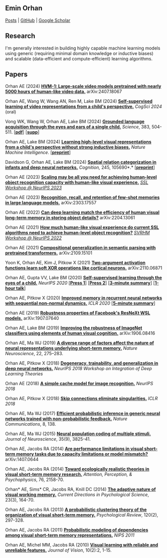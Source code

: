 ## **Emin Orhan**

[Posts](https://eminorhan.github.io/posts/)  |  [GitHub](https://github.com/eminorhan)  |  [Google Scholar](https://scholar.google.com/citations?user=YkT8jLoAAAAJ\&hl=en)

## **Research**

I'm generally interested in building highly capable machine learning models using generic (requiring minimal domain knowledge or inductive biases) and scalable (data-efficient and compute-efficient) learning algorithms.

## **Papers**

Orhan AE (2024) [**HVM-1: Large-scale video models pretrained with nearly 5000 hours of human-like video data.**](https://arxiv.org/abs/2407.18067) arXiv:2407.18067

Orhan AE, Wang W, Wang AN, Ren M, Lake BM (2024) [**Self-supervised learning of video representations from a child's perspective.**](https://arxiv.org/abs/2402.00300) *CogSci 2024* (oral)

Vong WK, Wang W, Orhan AE, Lake BM (2024) [**Grounded language acquisition through the eyes and ears of a single child.**](https://www.science.org/doi/10.1126/science.adi1374) *Science*, 383, 504-511. \[[**pdf**](https://drive.google.com/file/d/1nlZpnp2RCjd8ce0DIF6iNIXNTIARbis8/view?usp=sharing)\] \[[**supp**](https://drive.google.com/file/d/15zBYbhL1s\_4sZIMgLFhRcBHlCXaJOPcf/view?usp=sharing)\]

Orhan AE, Lake BM (2024) [**Learning high-level visual representations from a child's perspective without strong inductive biases.**](https://www.nature.com/articles/s42256-024-00802-0) *Nature Machine Intelligence*. \[[**preprint**](https://arxiv.org/abs/2305.15372)\]

Davidson G, Orhan AE, Lake BM (2024) [**Spatial relation categorization in infants and deep neural networks.**](https://www.sciencedirect.com/science/article/pii/S0010027723003244) *Cognition,* 245, 105690*.* \[[**preprint**](https://psyarxiv.com/ykejp/)\]

Orhan AE (2023) [**Scaling may be all you need for achieving human-level object recognition capacity with human-like visual experience.**](https://arxiv.org/abs/2308.03712) [*SSL Workshop @ NeurIPS 2023*](https://sslneurips23.github.io/)

Orhan AE (2023) [**Recognition, recall, and retention of few-shot memories in large language models.**](https://arxiv.org/abs/2303.17557) arXiv:2303.17557

Orhan AE (2022) [**Can deep learning match the efficiency of human visual long-term memory in storing object details?**](https://arxiv.org/abs/2204.13061) arXiv:2204.13061

Orhan AE (2021) [**How much human-like visual experience do current SSL algorithms need to achieve human-level object recognition?**](https://arxiv.org/abs/2109.11523) [*SVRHM Workshop @ NeurIPS 2022*](https://www.svrhm.com/)

Orhan AE (2021) [**Compositional generalization in semantic parsing with pretrained transformers.**](https://arxiv.org/abs/2109.15101) arXiv:2109.15101

Yoon K, Orhan AE, Kim J, Pitkow X (2021) [**Two-argument activation functions learn soft XOR operations like cortical neurons.**](https://arxiv.org/abs/2110.06871) arXiv:2110.06871

Orhan AE, Gupta VV, Lake BM (2020) [**Self-supervised learning through the eyes of a child.**](https://arxiv.org/abs/2007.16189) *NeurIPS 2020* \[[**Press 1**](https://www.newscientist.com/article/2251529-baby-mounted-cameras-teach-ai-to-see-through-a-childs-eyes/)\] \[[**Press 2**](https://www.digitaltrends.com/news/ai-view-world-eyes-of-a-child/?itm\_medium=topic\&itm\_source=145\&itm\_content=2x2\&itm\_term=2356592)\] \[[**3-minute summary**](https://studio.slideslive.com/web\_recorder/share/20201021T150932Z\_\_NeurIPS\_posters\_\_18891\_\_self-supervised-learning-throu?s=06033610-5cd0-4af3-b178-31001bfdad25)\] \[[**1-hour talk**](https://drive.google.com/file/d/1oaItSsSMx8dES4FaraLVOT9ZtF06BiZ-/view?usp=sharing)\]

Orhan AE, Pitkow X (2020) [**Improved memory in recurrent neural networks with sequential non-normal dynamics.**](https://openreview.net/forum?id=ryx1wRNFvB) *ICLR 2020* \[[**5-minute summary**](https://iclr.cc/virtual\_2020/poster\_ryx1wRNFvB.html)\]

Orhan AE (2019) [**Robustness properties of Facebook's ResNeXt WSL models.**](https://arxiv.org/abs/1907.07640) arXiv:1907.07640

Orhan AE, Lake BM (2019) [**Improving the robustness of ImageNet classifiers using elements of human visual cognition.**](https://arxiv.org/abs/1906.08416) arXiv:1906.08416

Orhan AE, Ma WJ (2019) [**A diverse range of factors affect the nature of neural representations underlying short-term memory.**](https://www.nature.com/articles/s41593-018-0314-y) *Nature Neuroscience*, 22, 275–283.

Orhan AE, Pitkow X (2018) [**Degeneracy, trainability, and generalization in deep neural networks.**](https://drive.google.com/file/d/1aHGSfzI63hoiGlXBIWyF1w5Y2agQa5Y3/view?usp=sharing) *NeurIPS 2018 Workshop on Integration of Deep Learning Theories*

Orhan AE (2018) [**A simple cache model for image recognition.**](http://papers.nips.cc/paper/8214-a-simple-cache-model-for-image-recognition) *NeurIPS* *2018*

Orhan AE, Pitkow X (2018) [**Skip connections eliminate singularities.**](https://openreview.net/forum?id=HkwBEMWCZ) *ICLR* *2018*

Orhan AE, Ma WJ (2017) [**Efficient probabilistic inference in generic neural networks trained with non-probabilistic feedback.**](https://www.nature.com/articles/s41467-017-00181-8) *Nature Communications*, 8, 138\.

Orhan AE, Ma WJ (2015) [**Neural population coding of multiple stimuli.**](http://www.jneurosci.org/content/35/9/3825.short) *Journal of Neuroscience*, 35(9), 3825-41.

Orhan AE, Jacobs RA (2014) [**Are performance limitations in visual short-term memory tasks due to capacity limitations or model mismatch?**](http://arxiv.org/abs/1407.0644) arXiv:1407.0644 

Orhan AE, Jacobs RA (2014) [**Toward ecologically realistic theories in visual short-term memory research.**](https://link.springer.com/article/10.3758/s13414-014-0649-8) *Attention, Perception, & Psychophysics*, 76, 2158-70.

Orhan\* AE, Sims\* CR, Jacobs RA, Knill DC (2014) [**The adaptive nature of visual working memory.**](http://journals.sagepub.com/doi/abs/10.1177/0963721414529144?journalCode=cdpa) *Current Directions in Psychological Science*, 23(3), 164-70.

Orhan AE, Jacobs RA (2013) [**A probabilistic clustering theory of the organization of visual short-term memory.**](http://psycnet.apa.org/record/2013-02697-001) *Psychological Review*, 120(2), 297-328.

Orhan AE, Jacobs RA (2011) [**Probabilistic modeling of dependencies among visual short-term memory representations.**](https://papers.nips.cc/paper/4320-probabilistic-modeling-of-dependencies-among-visual-short-term-memory-representations) *NIPS 2011*

Orhan AE, Michel MM, Jacobs RA (2010) [**Visual learning with reliable and unreliable features.**](https://jov.arvojournals.org/article.aspx?articleid=2121114) *Journal of Vision*, 10(2):2, 1-15.

